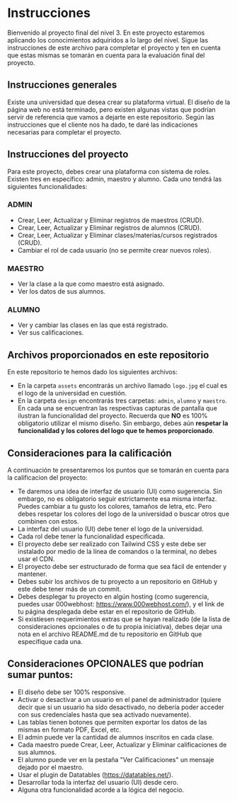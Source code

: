 # Instrucciones

Bienvenido al proyecto final del nivel 3. En este proyecto estaremos aplicando los conocimientos adquiridos a lo largo del nivel. Sigue las instrucciones de este archivo para completar el proyecto y ten en cuenta que estas mismas se tomarán en cuenta para la evaluación final del proyecto.

## Instrucciones generales

Existe una universidad que desea crear su plataforma virtual. El diseño de la página web no está terminado, pero existen algunas vistas que podrían servir de referencia que vamos a dejarte en este repositorio. Según las instrucciones que el cliente nos ha dado, te daré las indicaciones necesarias para completar el proyecto.

## Instrucciones del proyecto

Para este proyecto, debes crear una plataforma con sistema de roles. Existen tres en específico: admin, maestro y alumno. Cada uno tendrá las siguientes funcionalidades:

### ADMIN

- Crear, Leer, Actualizar y Eliminar registros de maestros (CRUD).
- Crear, Leer, Actualizar y Eliminar registros de alumnos (CRUD).
- Crear, Leer, Actualizar y Eliminar clases/materias/cursos registrados (CRUD).
- Cambiar el rol de cada usuario (no se permite crear nuevos roles).

### MAESTRO

- Ver la clase a la que como maestro está asignado.
- Ver los datos de sus alumnos.

### ALUMNO

- Ver y cambiar las clases en las que está registrado.
- Ver sus calificaciones.

## Archivos proporcionados en este repositorio

En este repositorio te hemos dado los siguientes archivos:

- En la carpeta `assets` encontrarás un archivo llamado `logo.jpg` el cual es el logo de la universidad en cuestión.
- En la carpeta `design` encontrarás tres carpetas: `admin`, `alumno` y `maestro`. En cada una se encuentran las respectivas capturas de pantalla que ilustran la funcionalidad del proyecto. Recuerda que <b>NO</b> es 100% obligatorio utilizar el mismo diseño. Sin embargo, debes aún **respetar la funcionalidad y los colores del logo que te hemos proporcionado**.

## Consideraciones para la calificación

A continuación te presentaremos los puntos que se tomarán en cuenta para la calificacion del proyecto:

- Te daremos una idea de interfaz de usuario (UI) como sugerencia. Sin embargo, no es obligatorio seguir estrictamente esa misma interfaz. Puedes cambiar a tu gusto los colores, tamaños de letra, etc. Pero debes respetar los colores del logo de la universidad o buscar otros que combinen con estos.
- La interfaz del usuario (UI) debe tener el logo de la universidad.
- Cada rol debe tener la funcionalidad especificada.
- El proyecto debe ser realizado con Tailwind CSS y este debe ser instalado por medio de la línea de comandos o la terminal, no debes usar el CDN.
- El proyecto debe ser estructurado de forma que sea fácil de entender y mantener.
- Debes subir los archivos de tu proyecto a un repositorio en GitHub y este debe tener más de un commit.
- Debes desplegar tu proyecto en algún hosting (como sugerencia, puedes usar 000webhost: https://www.000webhost.com/), y el link de tu página desplegada debe estar en el repositorio de GitHub.
- Si existiesen requerimientos extras que se hayan realizado (de la lista de consideraciones opcionales o de tu propia iniciativa), debes dejar una nota en el archivo README.md de tu repositorio en GitHub que especifique cada una.

## Consideraciones OPCIONALES que podrían sumar puntos:

- El diseño debe ser 100% responsive.
- Activar o desactivar a un usuario en el panel de administrador (quiere decir que si un usuario ha sido desactivado, no debería poder acceder con sus credenciales hasta que sea activado nuevamente).
- Las tablas tienen botones que permiten exportar los datos de las mismas en formato PDF, Excel, etc.
- El admin puede ver la cantidad de alumnos inscritos en cada clase.
- Cada maestro puede Crear, Leer, Actualizar y Eliminar calificaciones de sus alumnos.
- El alumno puede ver en la pestaña "Ver Calificaciones" un mensaje dejado por el maestro.
- Usar el plugin de Datatables (https://datatables.net/).
- Desarrollar toda la interfaz del usuario (UI) desde cero.
- Alguna otra funcionalidad acorde a la lógica del negocio.
